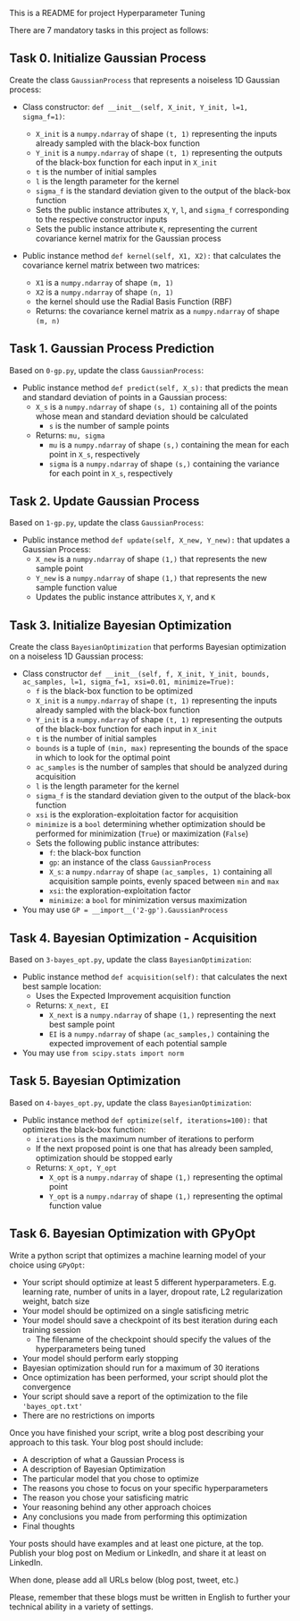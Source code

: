 This is a README for project Hyperparameter Tuning

There are 7 mandatory tasks in this project as follows:

## Task 0. Initialize Gaussian Process
Create the class  `GaussianProcess`  that represents a noiseless 1D Gaussian process:

-   Class constructor:  `def __init__(self, X_init, Y_init, l=1, sigma_f=1)`:
    
    -   `X_init`  is a  `numpy.ndarray`  of shape  `(t, 1)`  representing the inputs already sampled with the black-box function
    -   `Y_init`  is a  `numpy.ndarray`  of shape  `(t, 1)`  representing the outputs of the black-box function for each input in  `X_init`
    -   `t`  is the number of initial samples
    -   `l`  is the length parameter for the kernel
    -   `sigma_f`  is the standard deviation given to the output of the black-box function
    -   Sets the public instance attributes  `X`,  `Y`,  `l`, and  `sigma_f`  corresponding to the respective constructor inputs
    -   Sets the public instance attribute  `K`, representing the current covariance kernel matrix for the Gaussian process
-   Public instance method  `def kernel(self, X1, X2):`  that calculates the covariance kernel matrix between two matrices:
    
    -   `X1`  is a  `numpy.ndarray`  of shape  `(m, 1)`
    -   `X2`  is a  `numpy.ndarray`  of shape  `(n, 1)`
    -   the kernel should use the Radial Basis Function (RBF)
    -   Returns: the covariance kernel matrix as a  `numpy.ndarray`  of shape  `(m, n)`

## Task 1. Gaussian Process Prediction
Based on  `0-gp.py`, update the class  `GaussianProcess`:

-   Public instance method  `def predict(self, X_s):`  that predicts the mean and standard deviation of points in a Gaussian process:
    -   `X_s`  is a  `numpy.ndarray`  of shape  `(s, 1)`  containing all of the points whose mean and standard deviation should be calculated
        -   `s`  is the number of sample points
    -   Returns:  `mu, sigma`
        -   `mu`  is a  `numpy.ndarray`  of shape  `(s,)`  containing the mean for each point in  `X_s`, respectively
        -   `sigma`  is a  `numpy.ndarray`  of shape  `(s,)`  containing the variance for each point in  `X_s`, respectively

## Task 2. Update Gaussian Process
Based on  `1-gp.py`, update the class  `GaussianProcess`:

-   Public instance method  `def update(self, X_new, Y_new):`  that updates a Gaussian Process:
    -   `X_new`  is a  `numpy.ndarray`  of shape  `(1,)`  that represents the new sample point
    -   `Y_new`  is a  `numpy.ndarray`  of shape  `(1,)`  that represents the new sample function value
    -   Updates the public instance attributes  `X`,  `Y`, and  `K`

## Task 3. Initialize Bayesian Optimization
Create the class  `BayesianOptimization`  that performs Bayesian optimization on a noiseless 1D Gaussian process:

-   Class constructor  `def __init__(self, f, X_init, Y_init, bounds, ac_samples, l=1, sigma_f=1, xsi=0.01, minimize=True):`
    -   `f`  is the black-box function to be optimized
    -   `X_init`  is a  `numpy.ndarray`  of shape  `(t, 1)`  representing the inputs already sampled with the black-box function
    -   `Y_init`  is a  `numpy.ndarray`  of shape  `(t, 1)`  representing the outputs of the black-box function for each input in  `X_init`
    -   `t`  is the number of initial samples
    -   `bounds`  is a tuple of  `(min, max)`  representing the bounds of the space in which to look for the optimal point
    -   `ac_samples`  is the number of samples that should be analyzed during acquisition
    -   `l`  is the length parameter for the kernel
    -   `sigma_f`  is the standard deviation given to the output of the black-box function
    -   `xsi`  is the exploration-exploitation factor for acquisition
    -   `minimize`  is a  `bool`  determining whether optimization should be performed for minimization (`True`) or maximization (`False`)
    -   Sets the following public instance attributes:
        -   `f`: the black-box function
        -   `gp`: an instance of the class  `GaussianProcess`
        -   `X_s`: a  `numpy.ndarray`  of shape  `(ac_samples, 1)`  containing all acquisition sample points, evenly spaced between  `min`  and  `max`
        -   `xsi`: the exploration-exploitation factor
        -   `minimize`: a  `bool`  for minimization versus maximization
-   You may use  `GP = __import__('2-gp').GaussianProcess`

## Task 4. Bayesian Optimization - Acquisition
Based on  `3-bayes_opt.py`, update the class  `BayesianOptimization`:

-   Public instance method  `def acquisition(self):`  that calculates the next best sample location:
    -   Uses the Expected Improvement acquisition function
    -   Returns:  `X_next, EI`
        -   `X_next`  is a  `numpy.ndarray`  of shape  `(1,)`  representing the next best sample point
        -   `EI`  is a  `numpy.ndarray`  of shape  `(ac_samples,)`  containing the expected improvement of each potential sample
-   You may use  `from scipy.stats import norm`

## Task 5. Bayesian Optimization
Based on  `4-bayes_opt.py`, update the class  `BayesianOptimization`:

-   Public instance method  `def optimize(self, iterations=100):`  that optimizes the black-box function:
    -   `iterations`  is the maximum number of iterations to perform
    -   If the next proposed point is one that has already been sampled, optimization should be stopped early
    -   Returns:  `X_opt, Y_opt`
        -   `X_opt`  is a  `numpy.ndarray`  of shape  `(1,)`  representing the optimal point
        -   `Y_opt`  is a  `numpy.ndarray`  of shape  `(1,)`  representing the optimal function value

## Task 6. Bayesian Optimization with GPyOpt
Write a python script that optimizes a machine learning model of your choice using  `GPyOpt`:

-   Your script should optimize at least 5 different hyperparameters. E.g. learning rate, number of units in a layer, dropout rate, L2 regularization weight, batch size
-   Your model should be optimized on a single satisficing metric
-   Your model should save a checkpoint of its best iteration during each training session
    -   The filename of the checkpoint should specify the values of the hyperparameters being tuned
-   Your model should perform early stopping
-   Bayesian optimization should run for a maximum of 30 iterations
-   Once optimization has been performed, your script should plot the convergence
-   Your script should save a report of the optimization to the file  `'bayes_opt.txt'`
-   There are no restrictions on imports

Once you have finished your script, write a blog post describing your approach to this task. Your blog post should include:

-   A description of what a Gaussian Process is
-   A description of Bayesian Optimization
-   The particular model that you chose to optimize
-   The reasons you chose to focus on your specific hyperparameters
-   The reason you chose your satisficing matric
-   Your reasoning behind any other approach choices
-   Any conclusions you made from performing this optimization
-   Final thoughts

Your posts should have examples and at least one picture, at the top. Publish your blog post on Medium or LinkedIn, and share it at least on LinkedIn.

When done, please add all URLs below (blog post, tweet, etc.)

Please, remember that these blogs must be written in English to further your technical ability in a variety of settings.
